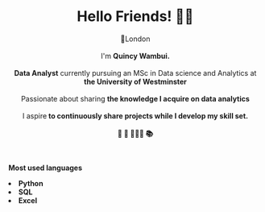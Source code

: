 <h1 align="center">Hello Friends! 👋🏾</h1>
<p align="center">📍London <br> <br> I'm <b>Quincy Wambui.</b> <br><br> <b>Data Analyst</b> currently pursuing an MSc in Data science and Analytics at<b> the University of Westminster</b><br><br> Passionate about sharing <b> the knowledge I acquire on data analytics</b><br><br>I aspire<b> to continuously share projects while I develop my skill set. <br><br>🌱 🚀 👩🏾‍💻 📚</p>

<br>

<p>  Most used languages
  <li>Python</li>
  <li>SQL</li>
  <li>Excel</li> 
    


